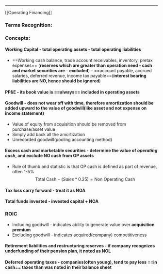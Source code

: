 ***
[[Operating Financing]]
### Terms Recognition:

### Concepts:

#### Working Capital - total operating assets - total operating liabilities
- ==Working cash balance, trade account receivables, inventory, pretax expenses== (**reserves which are greater than operation need - cash and market securities are** - **excluded**) - ==account payable, accrued salaries, deferred revenue, income tax payable==(**interest bearing liabilities are NO, hence should be ignored**)

#### PP&E - its book value is ==always== included in operating assets

#### Goodwill - does not wear off with time, therefore amortization should be added upward to the value of goodwill(like asset and not expense on income statement)
- Value of equity from acquisition should be removed from purchase/asset value
- Simply add back all the amortization 
- Unrecorded goodwill(pooling accounting method)

#### Excess cash and marketable securities - determine the value of *operating cash*, and exclude NO cash from OP assets 
- Rule of thumb and statistic is that OP cash is defined as part of revenue, often 1-5%$$\text{Total Cash} - (Sales * 0.25) = \text{Non Operating Cash}$$
#### Tax loss carry forward - treat it as NOA

#### Total funds invested - invested capital + NOA  

### ROIC 
- Including goodwill - indicates ability to generate value over **acquisition premium**
- Excluding goodwill - indicates acquired(company) competitiveness 

#### Retirement liabilities and restructuring reserves - if company recognizes underfunding of their pension plan, it noted as NOL 

#### Deferred operating taxes - companies(often young), tend to pay less ==in cash== taxes than was noted in their balance sheet 